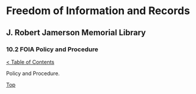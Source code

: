 <head>
	<link rel="stylesheet" type="text/css" href="../main.css">
</head>

[0]: ../README.md
[10.2]: foia-policy-and-procedure.md

# Freedom of Information and Records
## J. Robert Jamerson Memorial Library
### 10.2 FOIA Policy and Procedure
[< Table of Contents][0]

Policy and Procedure.

[Top][10.2]
